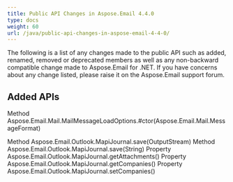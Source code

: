 ```yaml
---
title: Public API Changes in Aspose.Email 4.4.0
type: docs
weight: 60
url: /java/public-api-changes-in-aspose-email-4-4-0/
---
```


The following is a list of any changes made to the public API such as added, renamed, removed or deprecated members as well as any non-backward compatible change made to Aspose.Email for .NET. If you have concerns about any change listed, please raise it on the Aspose.Email support forum.
## **Added APIs**
Method Aspose.Email.Mail.MailMessageLoadOptions.#ctor(Aspose.Email.Mail.MessageFormat)

Method Aspose.Email.Outlook.MapiJournal.save(OutputStream)
Method Aspose.Email.Outlook.MapiJournal.save(String)
Property Aspose.Email.Outlook.MapiJournal.getAttachments()
Property Aspose.Email.Outlook.MapiJournal.getCompanies()
Property Aspose.Email.Outlook.MapiJournal.setCompanies()
